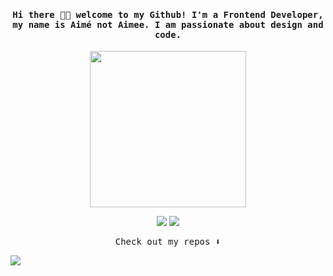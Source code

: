 
<h4 align="center"><samp> Hi there 👋🏾  welcome to my Github! I'm a Frontend Developer, my name is Aimé not Aimee. I am passionate about design and code. </samp></h4>


<p align="center">
  <img width="250" src="https://media3.giphy.com/media/uSgfYxGzKInN9DVZkS/giphy.gif?cid=790b761142775d9428d47d4757c130409d734e756c4f7166&rid=giphy.gif&ct=s">
</p>




<p align="center">
<a href= "https://www.linkedin.com/in/aime-pelozo/"><img src="https://img.icons8.com/ios-glyphs/30/000000/linkedin.png"/></a>
<a href= "https://twitter.com/aimeagustina"><img src="https://img.icons8.com/material-outlined/32/000000/twitter.png"/></a>
</p>

<p align="center"><samp>
Check out my repos ⬇️  
  </samp>
</p>


![](https://visitor-badge.glitch.me/badge?page_id=byeaimebye.byeaimebye)

